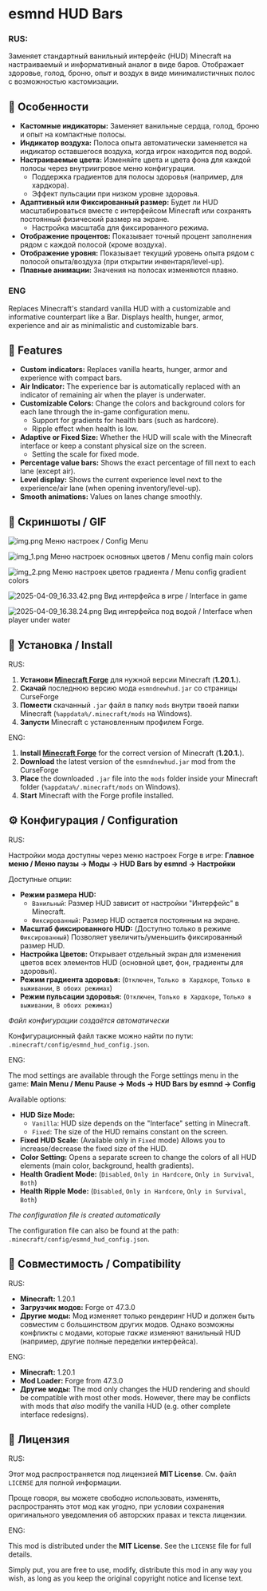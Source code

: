 # esmnd HUD Bars

### RUS:
Заменяет стандартный ванильный интерфейс (HUD) Minecraft на настраиваемый и информативный аналог в виде баров. Отображает здоровье, голод, броню, опыт и воздух в виде минималистичных полос с возможностью кастомизации.

## 🌟 Особенности

*   **Кастомные индикаторы:** Заменяет ванильные сердца, голод, броню и опыт на компактные полосы.
*   **Индикатор воздуха:** Полоса опыта автоматически заменяется на индикатор оставшегося воздуха, когда игрок находится под водой.
*   **Настраиваемые цвета:** Изменяйте цвета и цвета фона для каждой полосы через внутриигровое меню конфигурации.
    *   Поддержка градиентов для полосы здоровья (например, для хардкора).
    *   Эффект пульсации при низком уровне здоровья.
*   **Адаптивный или Фиксированный размер:** Будет ли HUD масштабироваться вместе с интерфейсом Minecraft или сохранять постоянный физический размер на экране.
    *   Настройка масштаба для фиксированного режима.
*   **Отображение процентов:** Показывает точный процент заполнения рядом с каждой полосой (кроме воздуха).
*   **Отображение уровня:** Показывает текущий уровень опыта рядом с полосой опыта/воздуха (при открытии инвентаря/level-up).
*   **Плавные анимации:** Значения на полосах изменяются плавно.

### ENG
Replaces Minecraft's standard vanilla HUD with a customizable and informative counterpart like a Bar. Displays health, hunger, armor, experience and air as minimalistic and customizable bars.

## 🌟 Features

* **Custom indicators:** Replaces vanilla hearts, hunger, armor and experience with compact bars.
* **Air Indicator:** The experience bar is automatically replaced with an indicator of remaining air when the player is underwater.
* **Customizable Colors:** Change the colors and background colors for each lane through the in-game configuration menu.
    * Support for gradients for health bars (such as hardcore).
    * Ripple effect when health is low.
* **Adaptive or Fixed Size:** Whether the HUD will scale with the Minecraft interface or keep a constant physical size on the screen.
    * Setting the scale for fixed mode.
* **Percentage value bars:** Shows the exact percentage of fill next to each lane (except air).
* **Level display:** Shows the current experience level next to the experience/air lane (when opening inventory/level-up).
* **Smooth animations:** Values on lanes change smoothly.

## 📸 Скриншоты / GIF
![img.png](img.png)
Меню настроек / Config Menu

![img_1.png](img_1.png)
Меню настроек основных цветов / Menu config main colors

![img_2.png](img_2.png)
Меню настроек цветов градиента / Menu config gradient colors

![2025-04-09_16.33.42.png](2025-04-09_16.33.42.png)
Вид интерфейса в игре / Interface in game

![2025-04-09_16.38.24.png](2025-04-09_16.38.24.png)
Вид интерфейса под водой / Interface when player under water

## 💾 Установка / Install
RUS:
1.  **Установи [Minecraft Forge](https://files.minecraftforge.net/net/minecraftforge/forge/)** для нужной версии Minecraft (**1.20.1.**).
2.  **Скачай** последнюю версию мода `esmndnewhud.jar` со страницы CurseForge
3.  **Помести** скачанный `.jar` файл в папку `mods` внутри твоей папки Minecraft (`%appdata%/.minecraft/mods` на Windows).
4.  **Запусти** Minecraft с установленным профилем Forge.

ENG:
1.  **Install [Minecraft Forge](https://files.minecraftforge.net/net/minecraftforge/forge/)** for the correct version of Minecraft (**1.20.1.**).
2.  **Download** the latest version of the `esmndnewhud.jar` mod from the CurseForge
3.  **Place** the downloaded `.jar` file into the `mods` folder inside your Minecraft folder (`%appdata%/.minecraft/mods` on Windows).
4.  **Start** Minecraft with the Forge profile installed.

## ⚙️ Конфигурация / Configuration
RUS:

Настройки мода доступны через меню настроек Forge в игре:
**Главное меню / Меню паузы -> Моды -> HUD Bars by esmnd -> Настройки**

Доступные опции:

*   **Режим размера HUD:**
    *   `Ванильный`: Размер HUD зависит от настройки "Интерфейс" в Minecraft.
    *   `Фиксированный`: Размер HUD остается постоянным на экране.
*   **Масштаб фиксированного HUD:** (Доступно только в режиме `Фиксированный`) Позволяет увеличить/уменьшить фиксированный размер HUD.
*   **Настройка Цветов:** Открывает отдельный экран для изменения цветов всех элементов HUD (основной цвет, фон, градиенты для здоровья).
*   **Режим градиента здоровья:** (`Отключен`, `Только в Хардкоре`, `Только в выживании`, `В обоих режимах`)
*   **Режим пульсации здоровья:** (`Отключен`, `Только в Хардкоре`, `Только в выживании`, `В обоих режимах`)

*Файл конфигурации создаётся автоматически*

Конфигурационный файл также можно найти по пути: `.minecraft/config/esmnd_hud_config.json`.

ENG:

The mod settings are available through the Forge settings menu in the game:
**Main Menu / Menu Pause -> Mods -> HUD Bars by esmnd -> Config**

Available options:

*  **HUD Size Mode:**
    *   `Vanilla`: HUD size depends on the "Interface" setting in Minecraft.
   *   `Fixed`: The size of the HUD remains constant on the screen.
*  **Fixed HUD Scale:** (Available only in `Fixed` mode) Allows you to increase/decrease the fixed size of the HUD.
* **Color Setting:** Opens a separate screen to change the colors of all HUD elements (main color, background, health gradients).
* **Health Gradient Mode:** (`Disabled`, `Only in Hardcore`, `Only in Survival`, `Both`)
* **Health Ripple Mode:** (`Disabled`, `Only in Hardcore`, `Only in Survival`, `Both`)

*The configuration file is created automatically*

The configuration file can also be found at the path: `.minecraft/config/esmnd_hud_config.json`.

## 🔗 Совместимость / Compatibility
RUS:
*   **Minecraft:** 1.20.1
*   **Загрузчик модов:** Forge от 47.3.0
*   **Другие моды:** Мод изменяет только рендеринг HUD и должен быть совместим с большинством других модов. Однако возможны конфликты с модами, которые *также* изменяют ванильный HUD (например, другие полные переделки интерфейса).

ENG:
*   **Minecraft:** 1.20.1
*   **Mod Loader:** Forge from 47.3.0
*   **Другие моды:** The mod only changes the HUD rendering and should be compatible with most other mods. However, there may be conflicts with mods that *also* modify the vanilla HUD (e.g. other complete interface redesigns).

## 📜 Лицензия
RUS:

Этот мод распространяется под лицензией **MIT License**. См. файл `LICENSE` для полной информации.

Проще говоря, вы можете свободно использовать, изменять, распространять этот мод как угодно, при условии сохранения оригинального уведомления об авторских правах и текста лицензии.

ENG:

This mod is distributed under the **MIT License**. See the `LICENSE` file for full details.

Simply put, you are free to use, modify, distribute this mod in any way you wish, as long as you keep the original copyright notice and license text.
